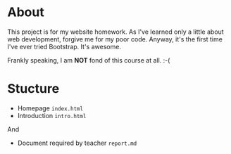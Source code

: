 # About
This project is for my website homework. As I've learned only
a little about web development, forgive me for my poor code. Anyway, it's
the first time I've ever tried Bootstrap. It's awesome.

Frankly speaking, I am **NOT** fond of this course at all. :-(

# Stucture
* Homepage `index.html`
* Introduction `intro.html`

And
* Document required by teacher `report.md`
